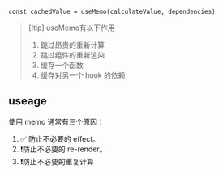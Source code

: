 `const cachedValue = useMemo(calculateValue, dependencies)`


>[!tip] useMemo有以下作用
>1. 跳过昂贵的重新计算   
>2. 跳过组件的重新渲染
>3. 缓存一个函数
>4. 缓存对另一个 hook 的依赖


## useage

使用 memo 通常有三个原因：
1.  ✅ 防止不必要的 effect。
2.  ❗️防止不必要的 re-render。
3.  ❗️防止不必要的重复计算


